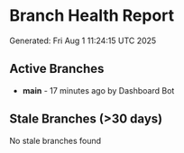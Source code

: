 # Branch Health Report
Generated: Fri Aug  1 11:24:15 UTC 2025

## Active Branches
- **main** - 17 minutes ago by Dashboard Bot

## Stale Branches (>30 days)
No stale branches found
